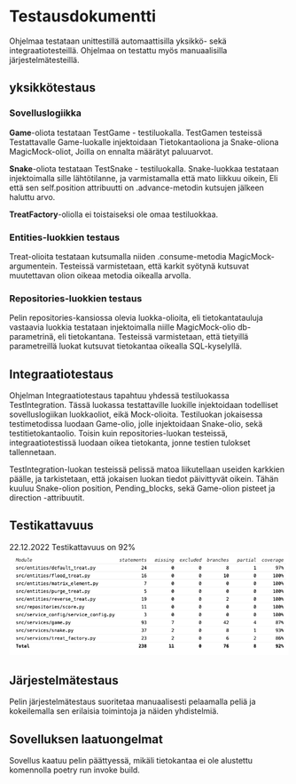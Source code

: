 # Testausdokumentti

Ohjelmaa testataan unittestillä automaattisilla yksikkö- sekä integraatiotesteillä. Ohjelmaa on testattu myös manuaalisilla järjestelmätesteillä.

## yksikkötestaus

### Sovelluslogiikka
**Game**-oliota testataan TestGame - testiluokalla. TestGamen testeissä Testattavalle Game-luokalle injektoidaan Tietokantaoliona ja Snake-oliona MagicMock-oliot,
Joilla on ennalta määrätyt paluuarvot.

**Snake**-oliota testataan TestSnake - testiluokalla. Snake-luokkaa testataan injektoimalla sille lähtötilanne, ja varmistamalla että mato liikkuu oikein,
Eli että sen self.position attribuutti on .advance-metodin kutsujen jälkeen haluttu arvo.

**TreatFactory**-oliolla ei toistaiseksi ole omaa testiluokkaa.

### Entities-luokkien testaus

Treat-olioita testataan kutsumalla niiden .consume-metodia MagicMock-argumentein. Testeissä varmistetaan, että karkit syötynä kutsuvat muutettavan olion oikeaa
metodia oikealla arvolla.

### Repositories-luokkien testaus
Pelin repositories-kansiossa olevia luokka-olioita, eli tietokantatauluja vastaavia luokkia testataan injektoimalla niille MagicMock-olio db-parametrinä, eli
tietokantana. Testeissä varmistetaan, että tietyillä parametreillä luokat kutsuvat tietokantaa oikealla SQL-kyselyllä.

## Integraatiotestaus

Ohjelman Integraatiotestaus tapahtuu yhdessä testiluokassa TestIntegration. Tässä luokassa testattaville luokille injektoidaan todelliset sovelluslogiikan
luokkaoliot, eikä Mock-olioita. Testiluokan jokaisessa testimetodissa luodaan Game-olio, jolle injektoidaan Snake-olio, sekä testitietokantaolio.
Toisin kuin repositories-luokan testeissä, integraatiotestissä luodaan oikea tietokanta, jonne testien tulokset tallennetaan.

TestIntegration-luokan testeissä pelissä matoa liikutellaan useiden karkkien päälle, ja tarkistetaan, että jokaisen luokan tiedot päivittyvät oikein.
Tähän kuuluu Snake-olion position, Pending_blocks, sekä Game-olion pisteet ja direction -attribuutit.

## Testikattavuus
22.12.2022 Testikattavuus on 92%
![Pakkauskaavio](./kuvat/testikattavuus.png)

## Järjestelmätestaus

Pelin järjestelmätestaus suoritetaa manuaalisesti pelaamalla peliä ja kokeilemalla sen erilaisia toimintoja ja näiden yhdistelmiä.

## Sovelluksen laatuongelmat

Sovellus kaatuu pelin päättyessä, mikäli tietokantaa ei ole alustettu komennolla poetry run invoke build.






